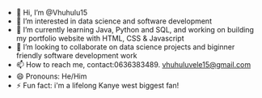 - 👋 Hi, I’m @Vhuhulu15
- 👀 I’m interested in data science and software development
- 🌱 I’m currently learning Java, Python and SQL, and working on building my portfolio website with HTML, CSS & Javascript
- 💞️ I’m looking to collaborate on data science projects and biginner friendly software development work
- 📫 How to reach me, contact:0636383489. vhuhuluvele15@gmail.com
- 😄 Pronouns: He/Him
- ⚡ Fun fact: i'm a lifelong Kanye west biggest fan!

<!---
Vhuhulu15/Vhuhulu15 is a ✨ special ✨ repository because its `README.md` (this file) appears on your GitHub profile.
You can click the Preview link to take a look at your changes.
--->
